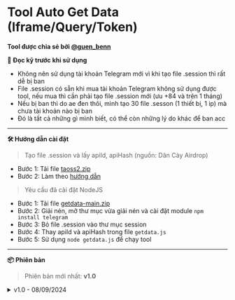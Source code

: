 # Tool Auto Get Data (Iframe/Query/Token)
**Tool được chia sẻ bởi [@guen_benn](https://t.me/guen_benn)**

**🚨 Đọc kỹ trước khi sử dụng**
- Không nên sử dụng tài khoản Telegram mới vì khi tạo file .session thì rất dễ bị ban
- File .session có sẵn khi mua tài khoản Telegram không sử dụng được tool, nếu mua thì cần phải tạo file .session mới (ưu +84 và trên 1 tháng)
- Nếu bị ban thì do ae đen thôi, mình tạo 30 file .sesson (1 thiết bị, 1 ip) mà chưa tài khoản nào bị ban
- Đó là tất cả những gì mình biết, có thể còn những lý do khác để ban acc
---
**🛠️ Hướng dẫn cài đặt**
>Tạo file .session và lấy apiId, apiHash (nguồn: Dân Cày Airdrop)
- Bước 1: Tải file [taoss2.zip](https://t.me/dancayairdrop/1207)
- Bước 2: Làm theo [hướng dẫn](https://t.me/dancayairdrop/1173)
>Yêu cầu đã cài đặt NodeJS
- Bước 1: Tải file [getdata-main.zip](https://github.com/guenbenn/getdata/archive/refs/heads/main.zip)
- Bước 2: Giải nén, mở thư mục vừa giải nén và cài đặt module `npm install telegram`
- Bước 3: Bỏ file .session vào thư mục session
- Bước 4: Thay apiId và apiHash trong file `getdata.js`
- Bước 5: Sử dụng `node getdata.js` để chạy tool
---
**📦 Phiên bản**
>Phiên bản mới nhất: **v1.0**
<details>
<summary>v1.0 - 08/09/2024</summary>
  - Chia sẻ tool
</details>
